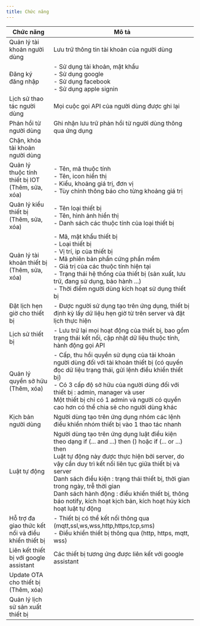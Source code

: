 ```yaml
---
title: Chức năng
---
```


| Chức năng | Mô tả |
|-----------|-------|
| Quản lý tài khoản người dùng | Lưu trữ thông tin tài khoản của người dùng |
| Đăng ký đăng nhập | - Sử dụng tài khoản, mật khẩu <br> - Sử dụng google <br> - Sử dụng facebook <br> - Sử dụng apple signin |
| Lịch sử thao tác người dùng | Mọi cuộc gọi API của người dùng được ghi lại |
| Phản hồi từ người dùng | Ghi nhận lưu trữ phản hồi từ người dùng thông qua ứng dụng |
| Chặn, khóa tài khoản người dùng | |
| Quản lý thuộc tính thiết bị IOT <br> (Thêm, sửa, xóa) | - Tên, mã thuộc tính <br> - Tên, icon hiển thị <br> - Kiểu, khoảng giá trị, đơn vị <br> - Tùy chỉnh thông báo cho từng khoảng giá trị|
| Quản lý kiểu thiết bị <br> (Thêm, sửa, xóa) | - Tên loại thiết bị <br> - Tên, hình ảnh hiển thị <br> - Danh sách các thuộc tính của loại thiết bị |
| Quản lý tài khoản thiết bị <br> (Thêm, sửa, xóa) | - Mã, mật khẩu thiết bị <br> - Loại thiết bị <br> - Vị trí, ip của thiết bị <br> - Mã phiên bản phần cứng phần mềm <br> - Giá trị của các thuộc tính hiện tại <br> - Trạng thái hệ thống của thiết bị (sản xuất, lưu trữ, đang sử dụng, bảo hành ...) <br> - Thời điểm người dùng kích hoạt sử dụng thiết bị|
| Đặt lịch hẹn giờ cho thiết bị | - Được người sử dụng tạo trên ứng dụng, thiết bị định kỳ lấy dữ liệu hẹn giờ từ trên server và đặt lịch thực hiện |
| Lịch sử thiết bị | - Lưu trữ lại mọi hoạt động của thiết bị, bao gồm trạng thái kết nối, cập nhật dữ liệu thuộc tính, hành động gọi API |
| Quản lý quyền sở hữu <br> (Thêm, xóa)| - Cấp, thu hồi quyền sử dụng của tài khoản người dùng đối với tài khoản thiết bị (có quyền đọc dữ liệu trạng thái, gửi lệnh điều khiển thiết bị) <br> - Có 3 cấp độ sở hữu của người dùng đối với thiết bị : admin, manager và user <br> Một thiết bị chỉ có 1 admin và người có quyền cao hơn có thể chia sẻ cho người dùng khác |
| Kịch bản người dùng | Người dùng tạo trên ứng dụng nhóm các lệnh điều khiển nhóm thiết bị vào 1 thao tác nhanh |
| Luật tự động | Người dùng tạo trên ứng dụng luật điều kiện theo dạng if (... and ...) then () hoặc if (... or ...) then <br> Luật tự động này được thực hiện bởi server, do vậy cần duy trì kết nối liên tục giữa thiết bị và server <br> Danh sách điều kiện : trạng thái thiết bị, thời gian trong ngày, trễ thời gian <br> Danh sách hành động : điều khiển thiết bị, thông báo notify, kích hoạt kịch bản, kích hoạt hủy kích hoạt luật tự động |
| Hỗ trợ đa giao thức kết nối và điều khiển thiết bị | - Thiết bị có thể kết nối thông qua (mqtt,ssl,ws,wss,http,https,tcp,sms) <br> - Điều khiển thiết bị thông qua (http, https, mqtt, wss) |
| Liên kết thiết bị với google assistant | Các thiết bị tương ứng được liên kết với google assistant |
| Update OTA cho thiết bị <br> (Thêm, xóa) |  |
| Quản lý lịch sử sản xuất thiết bị ||
